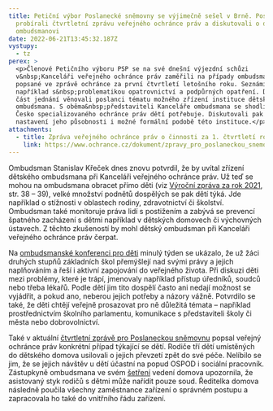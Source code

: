 ```yaml
---
title: Petiční výbor Poslanecké sněmovny se výjimečně sešel v Brně. Poslanci
  probírali čtvrtletní zprávu veřejného ochránce práv a diskutovali o dětském
  ombudsmanovi
date: 2022-06-21T13:45:32.187Z
vystupy:
  - tz
perex: >
  <p>Členové Petičního výboru PSP se na své dnešní výjezdní schůzi
  v&nbsp;Kanceláři veřejného ochránce práv zaměřili na případy ombudsmana
  popsané ve zprávě ochránce za první čtvrtletí letošního roku. Seznámili se
  například s&nbsp;problematikou opatrovnictví a podpůrných opatření. Druhou
  část jednání věnovali poslanci tématu možného zřízení instituce dětského
  ombudsmana. S oběma&nbsp;představiteli Kanceláře ombudsmana se shodli, že
  Česko specializovaného ochránce práv dětí potřebuje. Diskutovali pak o vhodném
  nastavení jeho působnosti i možné formální podobě této instituce.</p>
attachments:
  - title: Zpráva veřejného ochránce práv o činnosti za 1. čtvrtletí roku 2022
    link: https://www.ochrance.cz/dokument/zpravy_pro_poslaneckou_snemovnu_2022/2022-i-q.pdf
---
```

<p>Ombudsman Stanislav Křeček dnes znovu potvrdil, že by uvítal zřízení dětského ombudsmana při Kanceláři veřejného ochránce práv. Už teď se mohou na ombudsmana obracet přímo děti (viz <a href="https://www.ochrance.cz/dokument/zpravy_pro_poslaneckou_snemovnu_2021/vyrocni-zprava-2021.pdf">Výroční zpráva za rok 2021</a>, str. 38 &ndash; 39), velké množství podnětů dospělých se pak dětí týká. Jde například o stížnosti v oblastech rodiny, zdravotnictví či školství. Ombudsman také monitoruje práva lidí s&nbsp;postižením a zabývá se prevencí špatného zacházení s&nbsp;dětmi například v&nbsp;dětských domovech či výchovných ústavech. Z&nbsp;těchto zkušeností by mohl dětský ombudsman při Kanceláři veřejného ochránce práv čerpat.</p>

<p>Na <a href="https://www.ochrance.cz/aktualne/deti_na_ombudsmanske_konferenci_zjistovaly_jak_jim_muze_pomahat_verejny_ochrance_prav-_politici_a_odbornici_mezitim_diskutovali_o_detskem_ombudsmanovi/#_ftn1">ombudsmanské konferenci pro děti</a> minulý týden se ukázalo, že už žáci druhých stupňů základních škol přemýšlejí nad svými právy a jejich naplňováním a řeší i aktivní zapojování do veřejného života. Při diskuzi děti mezi problémy, které je trápí, jmenovaly například přístup úředníků, soudců nebo třeba lékařů. Podle dětí jim tito dospělí často ani nedají možnost se vyjádřit, a pokud ano, neberou jejich potřeby a názory vážně. Potvrdilo se také, že děti chtějí veřejně prosazovat pro ně důležitá témata &ndash; například prostřednictvím školního parlamentu, komunikace s&nbsp;představiteli školy či města nebo dobrovolnictví.</p>

<p>Také v aktuální <a href="https://www.ochrance.cz/dokument/zpravy_pro_poslaneckou_snemovnu_2022/2022-i-q.pdf">čtvrtletní zprávě pro Poslaneckou sněmovnu</a> popsal veřejný ochránce práv konkrétní případ týkající se&nbsp;dětí. Rodiče tří dětí umístěných do dětského domova usilovali o jejich převzetí zpět do své péče. Nelíbilo se jim, že se jejich návštěv u dětí účastní na popud OSPOD i sociální pracovník. Zástupkyně ombudsmana ve svém <a href="https://eso.ochrance.cz/Nalezene/Edit/10240">šetření</a> vedení domova upozornila, že asistovaný styk rodičů s&nbsp;dětmi může nařídit pouze soud. Ředitelka domova následně poučila všechny zaměstnance zařízení o správném postupu a zapracovala ho také do vnitřního řádu zařízení.</p>
